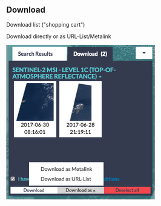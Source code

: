 ## Download

Download list ("shopping cart")

Download directly or as URL-List/Metalink

![download](resources/download.png)
